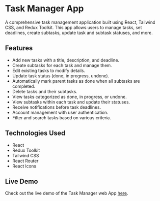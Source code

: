 # Task Manager App

A comprehensive task management application built using React, Tailwind CSS, and Redux Toolkit. This app allows users to manage tasks, set deadlines, create subtasks, update task and subtask statuses, and more.

## Features

- Add new tasks with a title, description, and deadline.
- Create subtasks for each task and manage them.
- Edit existing tasks to modify details.
- Update task status (done, in progress, undone).
- Automatically mark parent tasks as done when all subtasks are completed.
- Delete tasks and their subtasks.
- View tasks categorized as done, in progress, or undone.
- View subtasks within each task and update their statuses.
- Receive notifications before task deadlines.
- Account management with user authentication.
- Filter and search tasks based on various criteria.

## Technologies Used

- React
- Redux Toolkit
- Tailwind CSS
- React Router
- React Icons

## Live Demo

Check out the live demo of the Task Manager web App [here](https://mytoodoo.netlify.app/).

